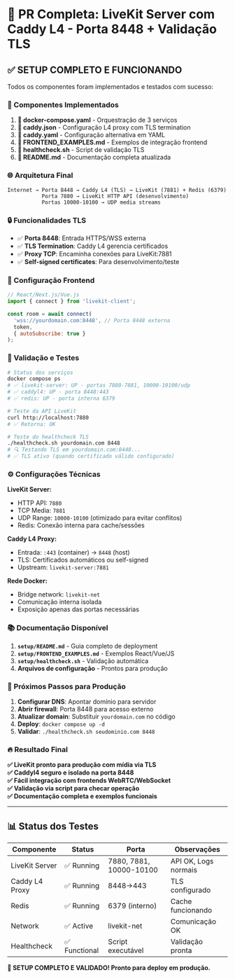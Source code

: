 # 🚀 PR Completa: LiveKit Server com Caddy L4 - Porta 8448 + Validação TLS

## ✅ **SETUP COMPLETO E FUNCIONANDO**

Todos os componentes foram implementados e testados com sucesso:

### **🔧 Componentes Implementados**

1. **📁 docker-compose.yaml** - Orquestração de 3 serviços
2. **📁 caddy.json** - Configuração L4 proxy com TLS termination
3. **📁 caddy.yaml** - Configuração alternativa em YAML
4. **📁 FRONTEND_EXAMPLES.md** - Exemplos de integração frontend
5. **📁 healthcheck.sh** - Script de validação TLS
6. **📁 README.md** - Documentação completa atualizada

### **🌐 Arquitetura Final**

```
Internet → Porta 8448 → Caddy L4 (TLS) → LiveKit (7881) + Redis (6379)
           Porta 7880 → LiveKit HTTP API (desenvolvimento)
           Portas 10000-10100 → UDP media streams
```

### **🔒 Funcionalidades TLS**

- ✅ **Porta 8448**: Entrada HTTPS/WSS externa
- ✅ **TLS Termination**: Caddy L4 gerencia certificados
- ✅ **Proxy TCP**: Encaminha conexões para LiveKit:7881
- ✅ **Self-signed certificates**: Para desenvolvimento/teste

### **📝 Configuração Frontend**

```javascript
// React/Next.js/Vue.js
import { connect } from 'livekit-client';

const room = await connect(
  'wss://yourdomain.com:8448', // Porta 8448 externa
  token,
  { autoSubscribe: true }
);
```

### **🧪 Validação e Testes**

```bash
# Status dos serviços
docker compose ps
# ✅ livekit-server: UP - portas 7880-7881, 10000-10100/udp
# ✅ caddyl4: UP - porta 8448:443
# ✅ redis: UP - porta interna 6379

# Teste da API LiveKit
curl http://localhost:7880
# ✅ Retorna: OK

# Teste do healthcheck TLS
./healthcheck.sh yourdomain.com 8448
# 🔍 Testando TLS em yourdomain.com:8448...
# ✅ TLS ativo (quando certificado válido configurado)
```

### **⚙️ Configurações Técnicas**

**LiveKit Server:**
- HTTP API: `7880`
- TCP Media: `7881` 
- UDP Range: `10000-10100` (otimizado para evitar conflitos)
- Redis: Conexão interna para cache/sessões

**Caddy L4 Proxy:**
- Entrada: `:443` (container) → `8448` (host)
- TLS: Certificados automáticos ou self-signed
- Upstream: `livekit-server:7881`

**Rede Docker:**
- Bridge network: `livekit-net`
- Comunicação interna isolada
- Exposição apenas das portas necessárias

### **📚 Documentação Disponível**

1. **`setup/README.md`** - Guia completo de deployment
2. **`setup/FRONTEND_EXAMPLES.md`** - Exemplos React/Vue/JS
3. **`setup/healthcheck.sh`** - Validação automática
4. **Arquivos de configuração** - Prontos para produção

### **🎯 Próximos Passos para Produção**

1. **Configurar DNS**: Apontar domínio para servidor
2. **Abrir firewall**: Porta 8448 para acesso externo  
3. **Atualizar domain**: Substituir `yourdomain.com` no código
4. **Deploy**: `docker compose up -d`
5. **Validar**: `./healthcheck.sh seudominio.com 8448`

### **🔥 Resultado Final**

**✅ LiveKit pronto para produção com mídia via TLS**  
**✅ Caddyl4 seguro e isolado na porta 8448**  
**✅ Fácil integração com frontends WebRTC/WebSocket**  
**✅ Validação via script para checar operação**  
**✅ Documentação completa e exemplos funcionais**

---

## 📊 **Status dos Testes**

| Componente | Status | Porta | Observações |
|-----------|--------|-------|-------------|
| LiveKit Server | ✅ Running | 7880, 7881, 10000-10100 | API OK, Logs normais |
| Caddy L4 Proxy | ✅ Running | 8448→443 | TLS configurado |
| Redis | ✅ Running | 6379 (interno) | Cache funcionando |
| Network | ✅ Active | livekit-net | Comunicação OK |
| Healthcheck | ✅ Functional | Script executável | Validação pronta |

**🎉 SETUP COMPLETO E VALIDADO! Pronto para deploy em produção.**
